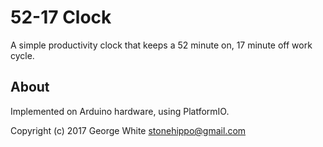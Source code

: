 52-17 Clock
=====

A simple productivity clock that keeps a 52 minute on, 17 minute off work cycle.

About
-----

Implemented on Arduino hardware, using PlatformIO.

Copyright (c) 2017 George White <stonehippo@gmail.com>